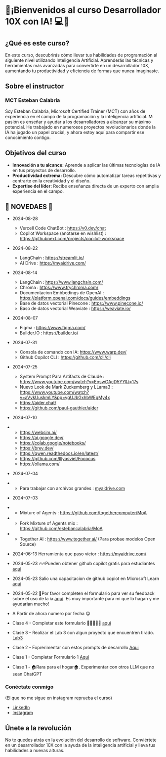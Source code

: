 # 🚀¡Bienvenidos al curso **Desarrollador 10X con IA**! 💻🧠

## ¿Qué es este curso?

En este curso, descubrirás cómo llevar tus habilidades de programación al siguiente nivel utilizando Inteligencia Artificial. 
Aprenderás las técnicas y herramientas más avanzadas para convertirte en un desarrollador 10X, aumentando tu productividad y eficiencia de formas que nunca imaginaste.

## Sobre el instructor

### MCT Esteban Calabria

Soy Esteban Calabria, Microsoft Certified Trainer (MCT) con años de experiencia en el campo de la programación y la inteligencia artificial. Mi pasión es enseñar y ayudar a los desarrolladores a alcanzar su máximo potencial. He trabajado en numerosos proyectos revolucionarios donde la IA ha jugado un papel crucial, y ahora estoy aquí para compartir ese conocimiento contigo.

## Objetivos del curso

- **Innovación a tu alcance:** Aprende a aplicar las últimas tecnologías de IA en tus proyectos de desarrollo.
- **Productividad extrema:** Descubre cómo automatizar tareas repetitivas y centrarte en la creatividad y el diseño.
- **Expertise del líder:** Recibe enseñanza directa de un experto con amplia experiencia en el campo.


## 📰 NOVEDAES 📰

* 2024-08-28
   * Vercell Code ChatBot : https://v0.dev/chat
   * Copilot Workspace (anotarse en wishlist) : https://githubnext.com/projects/copilot-workspace
* 2024-08-22
  *  LangChain : https://streamlit.io/
  *  AI Drive : https://myaidrive.com/

* 2024-08-14
  *  LangChain : https://www.langchain.com/
  *  Chroma : https://www.trychroma.com/
  *  Documentacion Embbedings de OpenAI : https://platform.openai.com/docs/guides/embeddings
  *  Base de datos vectorial Pinecone : https://www.pinecone.io/
  *  Baso de datos vectorial Weaviate : https://weaviate.io/
* 2024-08-07
  * Figma : https://www.figma.com/
  * Builder.IO : https://builder.io/
* 2024-07-31
  * Consola de comando con IA: https://www.warp.dev/
  * Github Copilot CLI : https://github.com/cli/cli   

* 2024-07-25
   * System Prompt Para Artifacts de Claude : https://www.youtube.com/watch?v=EoswGAcD5YY&t=17s
   * Nuevo Look de Mark Zuckemberg y LLama3 : https://www.youtube.com/watch?v=aVvkUuskmLY&pp=ygUJbGxhbWEgMy4x
   * https://aider.chat/
   * https://github.com/paul-gauthier/aider

* 2024-07-10
* * https://websim.ai/
  * https://ai.google.dev/
  * https://colab.google/notebooks/
  * https://brev.dev/
  * https://qwen.readthedocs.io/en/latest/
  * https://github.com/lllyasviel/Fooocus
  * https://ollama.com/
* 2024-07-04
* * Para trabajar con archivos grandes : [myaidrive.com](https://myaidrive.com/)
* 2024-07-03
* * Mixture of Agents : https://github.com/togethercomputer/MoA
* * Fork Mixture of Agents mio : https://github.com/estebancalabria/MoA
* * Together AI : https://www.together.ai/  (Para probae modelos Open Source)
* 2024-06-13 Herramienta que paso victor : https://myaidrive.com/
* 2024-05-23 🔥🔥Pueden obtener github copilot gratis para estudiantes [aqui](https://techcommunity.microsoft.com/t5/educator-developer-blog/step-by-step-setting-up-github-student-and-github-copilot-as-an/ba-p/3736279?WT.mc_id=academic-91025-alfredodeza)
* 2024-05-23 Salio una capacitacion de github copiot en Microsoft Learn [aqui](https://www.microsoft.com/es-es/cloudskillschallenge/build/registration/2024?ocid=build24_csc_past-email_wwl)
* 2024-05-22 🙏Por favor completen el formulario para ver su feedback sobre el uso de la ia [aqui](https://forms.gle/tUbVb8EVjeWT1xDb8). Es muy importante para mi que lo hagan y me ayudarian mucho!
* A Partir de ahora numero por fecha 😋
* Clase 4 - Completar este formulario 🙏🙏🙏🙏🙏 [aqui](https://forms.gle/xjfkX2tzTp8KNvrWA)
* Clase 3 - Realizar el Lab 3 con algun proyecto que encuentren tirado.  [Lab3](https://github.com/estebancalabria/AiDev/tree/main/Labs/Lab03-Entender%20un%20proyecto%20con%20un%20LLM)
* Clase 2 - Exprerimentar con estos prompts de desarrollo [Aqui](https://github.com/estebancalabria/AiDev/tree/main/Prompt%20Engineering)
* Clase 1 - Completar Formulario 1 [Aqui](https://forms.gle/f4bJLFGYgLnhDbfQ7)
* Clase 1 - 🏠Rara para el hogar🏠. Experimentar con otros LLM que no sean ChatGPT


### Conéctate conmigo
(El que no me sigue en instagram reprueba el curso)

- [LinkedIn](https://www.linkedin.com/in/esteban-calabria-7a44401a/)
- [Instagram](https://www.instagram.com/mct.esteban.calabria/)

## Únete a la revolución

No te quedes atrás en la evolución del desarrollo de software. 
Conviértete en un desarrollador 10X con la ayuda de la inteligencia artificial y lleva tus habilidades a nuevas alturas. 

